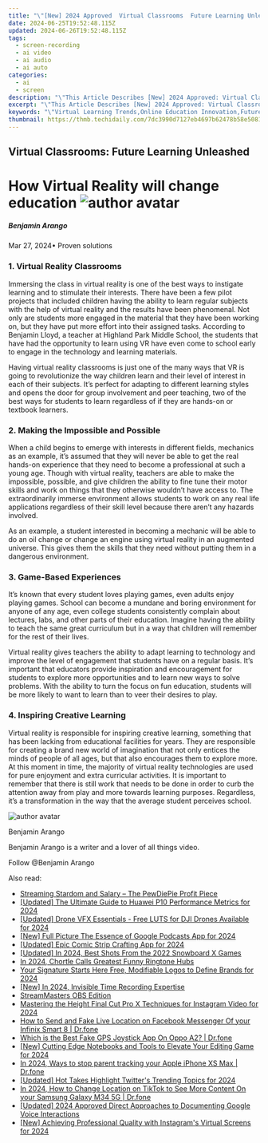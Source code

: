 ```yaml
---
title: "\"[New] 2024 Approved  Virtual Classrooms  Future Learning Unleashed\""
date: 2024-06-25T19:52:48.115Z
updated: 2024-06-26T19:52:48.115Z
tags: 
  - screen-recording
  - ai video
  - ai audio
  - ai auto
categories: 
  - ai
  - screen
description: "\"This Article Describes [New] 2024 Approved: Virtual Classrooms: Future Learning Unleashed\""
excerpt: "\"This Article Describes [New] 2024 Approved: Virtual Classrooms: Future Learning Unleashed\""
keywords: "\"Virtual Learning Trends,Online Education Innovation,Future Classroom Tech,Digital Class Dynamics,E-Learning Advancements,Remote Schooling Futures,Next-Gen Virtual Ed\""
thumbnail: https://thmb.techidaily.com/7dc3990d7127eb4697b62478b58e508110f3846153c4979b3c9a42816701b4b9.jpg
---
```


## Virtual Classrooms: Future Learning Unleashed

# How Virtual Reality will change education ![author avatar](https://images.wondershare.com/filmora/article-images/benjamin-arango-author.jpg)

##### Benjamin Arango

 Mar 27, 2024• Proven solutions

### 1\. Virtual Reality Classrooms

 Immersing the class in virtual reality is one of the best ways to instigate learning and to stimulate their interests. There have been a few pilot projects that included children having the ability to learn regular subjects with the help of virtual reality and the results have been phenomenal. Not only are students more engaged in the material that they have been working on, but they have put more effort into their assigned tasks. According to Benjamin Lloyd, a teacher at Highland Park Middle School, the students that have had the opportunity to learn using VR have even come to school early to engage in the technology and learning materials.

 Having virtual reality classrooms is just one of the many ways that VR is going to revolutionize the way children learn and their level of interest in each of their subjects. It’s perfect for adapting to different learning styles and opens the door for group involvement and peer teaching, two of the best ways for students to learn regardless of if they are hands-on or textbook learners.

### 2\. Making the Impossible and Possible

 When a child begins to emerge with interests in different fields, mechanics as an example, it’s assumed that they will never be able to get the real hands-on experience that they need to become a professional at such a young age. Though with virtual reality, teachers are able to make the impossible, possible, and give children the ability to fine tune their motor skills and work on things that they otherwise wouldn’t have access to. The extraordinarily immerse environment allows students to work on any real life applications regardless of their skill level because there aren’t any hazards involved.

 As an example, a student interested in becoming a mechanic will be able to do an oil change or change an engine using virtual reality in an augmented universe. This gives them the skills that they need without putting them in a dangerous environment.

### 3\. Game-Based Experiences

 It’s known that every student loves playing games, even adults enjoy playing games. School can become a mundane and boring environment for anyone of any age, even college students consistently complain about lectures, labs, and other parts of their education. Imagine having the ability to teach the same great curriculum but in a way that children will remember for the rest of their lives.

 Virtual reality gives teachers the ability to adapt learning to technology and improve the level of engagement that students have on a regular basis. It’s important that educators provide inspiration and encouragement for students to explore more opportunities and to learn new ways to solve problems. With the ability to turn the focus on fun education, students will be more likely to want to learn than to veer their desires to play.

### 4\. Inspiring Creative Learning

 Virtual reality is responsible for inspiring creative learning, something that has been lacking from educational facilities for years. They are responsible for creating a brand new world of imagination that not only entices the minds of people of all ages, but that also encourages them to explore more. At this moment in time, the majority of virtual reality technologies are used for pure enjoyment and extra curricular activities. It is important to remember that there is still work that needs to be done in order to curb the attention away from play and more towards learning purposes. Regardless, it’s a transformation in the way that the average student perceives school.

![author avatar](https://images.wondershare.com/filmora/article-images/benjamin-arango-author.jpg)

Benjamin Arango

Benjamin Arango is a writer and a lover of all things video.

Follow @Benjamin Arango


<ins class="adsbygoogle"
     style="display:block"
     data-ad-format="autorelaxed"
     data-ad-client="ca-pub-7571918770474297"
     data-ad-slot="1223367746"></ins>



<ins class="adsbygoogle"
     style="display:block"
     data-ad-client="ca-pub-7571918770474297"
     data-ad-slot="8358498916"
     data-ad-format="auto"
     data-full-width-responsive="true"></ins>


<span class="atpl-alsoreadstyle">Also read:</span>
<div><ul>
<li><a href="https://fox-helps.techidaily.com/streaming-stardom-and-salary-the-pewdiepie-profit-piece/"><u>Streaming Stardom and Salary – The PewDiePie Profit Piece</u></a></li>
<li><a href="https://fox-helps.techidaily.com/updated-the-ultimate-guide-to-huawei-p10-performance-metrics-for-2024/"><u>[Updated] The Ultimate Guide to Huawei P10 Performance Metrics for 2024</u></a></li>
<li><a href="https://fox-helps.techidaily.com/updated-drone-vfx-essentials-free-luts-for-dji-drones-available-for-2024/"><u>[Updated] Drone VFX Essentials - Free LUTS for DJI Drones Available for 2024</u></a></li>
<li><a href="https://fox-helps.techidaily.com/new-full-picture-the-essence-of-google-podcasts-app-for-2024/"><u>[New] Full Picture  The Essence of Google Podcasts App for 2024</u></a></li>
<li><a href="https://fox-helps.techidaily.com/updated-epic-comic-strip-crafting-app-for-2024/"><u>[Updated] Epic Comic Strip Crafting App for 2024</u></a></li>
<li><a href="https://fox-helps.techidaily.com/updated-in-2024-best-shots-from-the-2022-snowboard-x-games/"><u>[Updated] In 2024, Best Shots From the 2022 Snowboard X Games</u></a></li>
<li><a href="https://fox-helps.techidaily.com/in-2024-chortle-calls-greatest-funny-ringtone-hubs/"><u>In 2024, Chortle Calls  Greatest Funny Ringtone Hubs</u></a></li>
<li><a href="https://fox-helps.techidaily.com/your-signature-starts-here-free-modifiable-logos-to-define-brands-for-2024/"><u>Your Signature Starts Here  Free, Modifiable Logos to Define Brands for 2024</u></a></li>
<li><a href="https://fox-helps.techidaily.com/new-in-2024-invisible-time-recording-expertise/"><u>[New] In 2024, Invisible Time Recording Expertise</u></a></li>
<li><a href="https://screen-mirroring-recording.techidaily.com/streammasters-obs-edition/"><u>StreamMasters  OBS Edition</u></a></li>
<li><a href="https://instagram-video-files.techidaily.com/mastering-the-height-final-cut-pro-x-techniques-for-instagram-video-for-2024/"><u>Mastering the Height  Final Cut Pro X Techniques for Instagram Video for 2024</u></a></li>
<li><a href="https://review-topics.techidaily.com/how-to-send-and-fake-live-location-on-facebook-messenger-of-your-infinix-smart-8-drfone-by-drfone-virtual-android/"><u>How to Send and Fake Live Location on Facebook Messenger Of your Infinix Smart 8 | Dr.fone</u></a></li>
<li><a href="https://fake-location.techidaily.com/which-is-the-best-fake-gps-joystick-app-on-oppo-a2-drfone-by-drfone-virtual-android/"><u>Which is the Best Fake GPS Joystick App On Oppo A2? | Dr.fone</u></a></li>
<li><a href="https://facebook-video-share.techidaily.com/new-cutting-edge-notebooks-and-tools-to-elevate-your-editing-game-for-2024/"><u>[New] Cutting Edge  Notebooks and Tools to Elevate Your Editing Game for 2024</u></a></li>
<li><a href="https://ios-location-track.techidaily.com/in-2024-ways-to-stop-parent-tracking-your-apple-iphone-xs-max-drfone-by-drfone-virtual-ios/"><u>In 2024, Ways to stop parent tracking your Apple iPhone XS Max | Dr.fone</u></a></li>
<li><a href="https://twitter-videos.techidaily.com/updated-hot-takes-highlight-twitters-trending-topics-for-2024/"><u>[Updated] Hot Takes Highlight  Twitter's Trending Topics for 2024</u></a></li>
<li><a href="https://location-social.techidaily.com/in-2024-how-to-change-location-on-tiktok-to-see-more-content-on-your-samsung-galaxy-m34-5g-drfone-by-drfone-virtual-android/"><u>In 2024, How to Change Location on TikTok to See More Content On your Samsung Galaxy M34 5G | Dr.fone</u></a></li>
<li><a href="https://on-screen-recording.techidaily.com/updated-2024-approved-direct-approaches-to-documenting-google-voice-interactions/"><u>[Updated] 2024 Approved  Direct Approaches to Documenting Google Voice Interactions</u></a></li>
<li><a href="https://instagram-videos.techidaily.com/new-achieving-professional-quality-with-instagrams-virtual-screens-for-2024/"><u>[New] Achieving Professional Quality with Instagram's Virtual Screens for 2024</u></a></li>
</ul></div>
